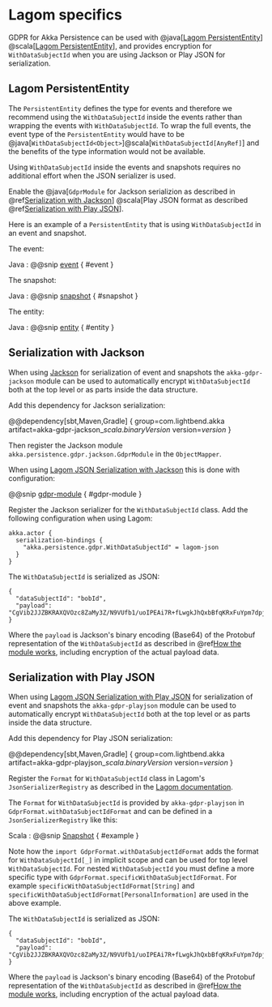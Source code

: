 # Lagom specifics

GDPR for Akka Persistence can be used with @java[[Lagom PersistentEntity](https://www.lagomframework.com/documentation/current/java/PersistentEntity.html)]
@scala[[Lagom PersistentEntity](https://www.lagomframework.com/documentation/current/scala/PersistentEntity.html)], and provides encryption for `WithDataSubjectId` when you are using Jackson or Play JSON for serialization.


##  Lagom PersistentEntity

The `PersistentEntity` defines the type for events and therefore we recommend using the `WithDataSubjectId`
inside the events rather than wrapping the events with `WithDataSubjectId`. To wrap the full events, the
event type of the `PersistentEntity` would have to be @java[`WithDataSubjectId<Object>`]@scala[`WithDataSubjectId[AnyRef]`]
and the benefits of the type information would not be available.

Using `WithDataSubjectId` inside the events and snapshots requires no additional effort when the JSON serializer
is used.

Enable the
@java[`GdprModule` for Jackson serializion as described in @ref[Serialization with Jackson](#serialization-with-jackson)]
@scala[Play JSON format as described @ref[Serialization with Play JSON](#serialization-with-play-json)].

Here is an example of a `PersistentEntity` that is using `WithDataSubjectId` in an event and snapshot.

The event:

Java
:   @@snip [event]($root$/../akka-gdpr-lagom-example/hello-impl/src/main/java/com/example/hello/impl/HelloEvent.java) { #event }

The snapshot:

Java
:   @@snip [snapshot]($root$/../akka-gdpr-lagom-example/hello-impl/src/main/java/com/example/hello/impl/HelloState.java) { #snapshot }

The entity:

Java
:   @@snip [entity]($root$/../akka-gdpr-lagom-example/hello-impl/src/main/java/com/example/hello/impl/HelloEntity.java) { #entity }



## Serialization with Jackson

When using [Jackson](https://github.com/FasterXML/jackson) for serialization of event and snapshots the `akka-gdpr-jackson` module can be used to
automatically encrypt `WithDataSubjectId` both at the top level or as parts inside the data structure.

Add this dependency for Jackson serialization:

@@dependency[sbt,Maven,Gradle] {
  group=com.lightbend.akka
  artifact=akka-gdpr-jackson_$scala.binaryVersion$
  version=$version$
}

Then register the Jackson module `akka.persistence.gdpr.jackson.GdprModule` in the `ObjectMapper`.

When using [Lagom JSON Serialization with Jackson](https://www.lagomframework.com/documentation/current/java/Serialization.html#Enabling-JSON-Serialization)
this is done with configuration:

@@snip [gdpr-module]($root$/../akka-gdpr-lagom-example/hello-impl/src/main/resources/application.conf) { #gdpr-module }

Register the Jackson serializer for the `WithDataSubjectId` class. Add the following configuration when using Lagom:

```
akka.actor {
  serialization-bindings {
    "akka.persistence.gdpr.WithDataSubjectId" = lagom-json
  }
}
```

The `WithDataSubjectId` is serialized as JSON:

```
{
  "dataSubjectId": "bobId",
  "payload": "CgVib2JJZBKRAXQVOzc8ZaMy3Z/N9VUfb1/uoIPEAi7R+fLwgkJhQxbBfqKRxFuYpm7dpjip5tDpSiN2UQIue+71i70m63E4RQb6vq6IUzx3nX57GkKe01qMd3R4/sTUNwjIldC+bob9TH+DBAI5QG9K4oBEiA3iWdcYTFCNhS8BBg6hUwxtYwbmWi5q9c/TtvmWLznlCNFC9e0YGyIQamF2YS5sYW5nLlN0cmluZw=="
}
```

Where the `payload` is Jackson's binary encoding (Base64) of the Protobuf representation of the `WithDataSubjectId`
as described in @ref[How the module works](./using.md#how-the-module-works), including encryption of the actual payload data.

## Serialization with Play JSON

When using [Lagom JSON Serialization with Play JSON](https://www.lagomframework.com/documentation/current/scala/Serialization.html#Enabling-JSON-Serialization)
for serialization of event and snapshots the `akka-gdpr-playjson` module can be used to
automatically encrypt `WithDataSubjectId` both at the top level or as parts inside the data structure.

Add this dependency for Play JSON serialization:

@@dependency[sbt,Maven,Gradle] {
  group=com.lightbend.akka
  artifact=akka-gdpr-playjson_$scala.binaryVersion$
  version=$version$
}

Register the `Format` for `WithDataSubjectId` class in Lagom's `JsonSerializerRegistry` as described in the
[Lagom documentation](https://www.lagomframework.com/documentation/current/scala/Serialization.html#Enabling-JSON-Serialization).

The `Format` for `WithDataSubjectId` is provided by `akka-gdpr-playjson` in `GdprFormat.withDataSubjectIdFormat`
and can be defined in a `JsonSerializerRegistry` like this:

Scala
:   @@snip [Snapshot]($root$/../akka-gdpr-playjson/src/test/scala/akka/persistence/gdpr/playjson/PlayJsonSerializerSpec.scala) { #example }

Note how the `import GdprFormat.withDataSubjectIdFormat` adds the format for `WithDataSubjectId[_]` in implicit
scope and can be used for top level `WithDataSubjectId`. For nested `WithDataSubjectId` you must define a more
specific type with `GdprFormat.specificWithDataSubjectIdFormat`. For example
`specificWithDataSubjectIdFormat[String]` and `specificWithDataSubjectIdFormat[PersonalInformation]` are
used in the above example.

The `WithDataSubjectId` is serialized as JSON:

```
{
  "dataSubjectId": "bobId",
  "payload": "CgVib2JJZBKRAXQVOzc8ZaMy3Z/N9VUfb1/uoIPEAi7R+fLwgkJhQxbBfqKRxFuYpm7dpjip5tDpSiN2UQIue+71i70m63E4RQb6vq6IUzx3nX57GkKe01qMd3R4/sTUNwjIldC+bob9TH+DBAI5QG9K4oBEiA3iWdcYTFCNhS8BBg6hUwxtYwbmWi5q9c/TtvmWLznlCNFC9e0YGyIQamF2YS5sYW5nLlN0cmluZw=="
}
```

Where the `payload` is Jackson's binary encoding (Base64) of the Protobuf representation of the `WithDataSubjectId`
as described in @ref[How the module works](./using.md#how-the-module-works), including encryption of the actual payload data.





